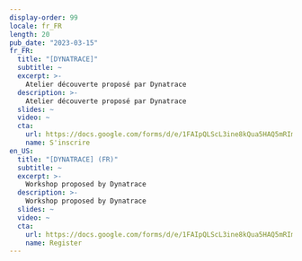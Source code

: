 ```yaml
---
display-order: 99
locale: fr_FR
length: 20
pub_date: "2023-03-15"
fr_FR:
  title: "[DYNATRACE]"
  subtitle: ~
  excerpt: >-
    Atelier découverte proposé par Dynatrace
  description: >-
    Atelier découverte proposé par Dynatrace
  slides: ~
  video: ~
  cta:
    url: https://docs.google.com/forms/d/e/1FAIpQLScL3ine8kQua5HAQ5mRIm88CHD-1oyA27-ZVZrz05XWF3lBaQ/viewform?usp=sf_link
    name: S'inscrire
en_US:
  title: "[DYNATRACE] (FR)"
  subtitle: ~
  excerpt: >-
    Workshop proposed by Dynatrace
  description: >-
    Workshop proposed by Dynatrace
  slides: ~
  video: ~
  cta:
    url: https://docs.google.com/forms/d/e/1FAIpQLScL3ine8kQua5HAQ5mRIm88CHD-1oyA27-ZVZrz05XWF3lBaQ/viewform?usp=sf_link
    name: Register
---
```

